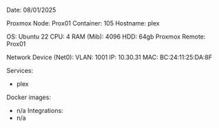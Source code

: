 Date: 08/01/2025

Proxmox Node: Prox01
Container: 105
Hostname: plex

OS: Ubuntu 22
CPU: 4
RAM (Mib): 4096
HDD: 64gb
Proxmox Remote: Prox01

Network Device (Net0):
	VLAN: 1001
	IP: 10.30.31
	MAC: BC:24:11:25:DA:8F

Services:
- plex

Docker images:
- n/a
Integrations:
- n/a